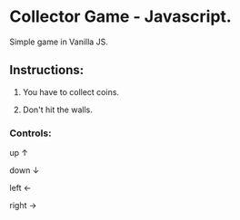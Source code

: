 # Collector Game - Javascript.

Simple game in Vanilla JS.

## Instructions:
1. You have to collect coins.

2. Don't hit the walls.

### Controls:

up ↑ 

down ↓

left ←

right →

